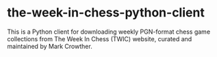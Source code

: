 # the-week-in-chess-python-client
This is a Python client for downloading weekly PGN-format chess game collections from The Week In Chess (TWIC) website, curated and maintained by Mark Crowther.

